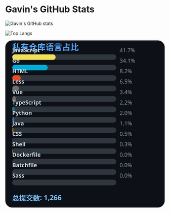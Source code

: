 # Gavin's GitHub Stats

![Gavin's GitHub stats](https://github-readme-stats.vercel.app/api?username=gavinhaydy&show_icons=true&theme=tokyonight)

![Top Langs](https://github-readme-stats.vercel.app/api/top-langs/?username=gavinhaydy&layout=compact)












<!-- PRIVATE_STATS_START -->
![私有仓库统计](./.github/private-stats.svg)
<!-- PRIVATE_STATS_END -->











